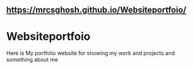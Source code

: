 ## https://mrcsghosh.github.io/Websiteportfoio/
# Websiteportfoio
Here is My portfolio website for showing my work and projects and something about me 

